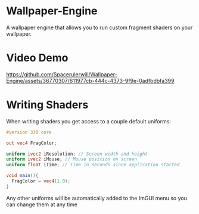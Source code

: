 # Wallpaper-Engine
A wallpaper engine that allows you to run custom fragment shaders on your wallpaper.

# Video Demo
https://github.com/Spacerulerwill/Wallpaper-Engine/assets/36770307/611977cb-444c-4373-9f9e-0adfbdbfa399

# Writing Shaders

When writing shaders you get access to a couple default uniforms:

```glsl
#version 330 core

out vec4 FragColor;

uniform ivec2 iResolution; // Screen width and height
uniform ivec2 iMouse; // Mouse position on screen
uniform float iTime; // Time in seconds since application started

void main(){
  FragColor = vec4(1.0);
}
```

Any other uniforms will be automatically added to the ImGUI menu so you can change them at any time
